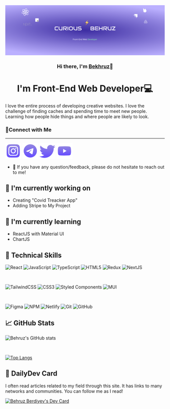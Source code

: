 <div align="center">
<img src="https://github.com/Behruz0129/Behruz0129/blob/main/GitHub%20Banner.png?raw=true" />
  <h3>Hi there, I'm <a href="https://behruzberdiyev.netlify.app">Bekhruz</a>👋</h3>
  <h1>I'm Front-End Web Developer💻</h1>
  </hr>
</div>

I love the entire process of developing creative websites. I love the challenge of finding caches and spending time to meet new people. Learning how people hide things and where people are likely to look.

### 🤝Connect with Me
---
<a href="https://instagram.com/hellobehruz"><img src="https://github.com/Behruz0129/Behruz0129/blob/main/instagram.png?raw=true" /></a>
<a href="https://t.me/CBehruz"><img src="https://github.com/Behruz0129/Behruz0129/blob/main/telegram.png?raw=true" /></a>
<a href="https://twitter.com/BehruzBerdiyev"><img src="https://github.com/Behruz0129/Behruz0129/blob/main/twitter.png?raw=true" /></a>
<a href="https://www.youtube.com/channel/UCVVsrt9QYSfCXJmI303BgBw"><img src="https://github.com/Behruz0129/Behruz0129/blob/main/youtube.png?raw=true" /></a>

- 💬 If you have any question/feedback, please do not hesitate to reach out to me!

## 🔭 I'm currently working on

- Creating "Covid Treacker App"
- Adding Stripe to My Project

## 🌱 I'm currently learning

- ReactJS with Material UI
- ChartJS

## 💼 Technical Skills

![React](https://img.shields.io/badge/react-%2320232a.svg?style=for-the-badge&logo=react&logoColor=%2361DAFB)
![JavaScript](https://img.shields.io/badge/javascript-%23323330.svg?style=for-the-badge&logo=javascript&logoColor=%23F7DF1E)
![TypeScript](https://img.shields.io/badge/typescript-%23007ACC.svg?style=for-the-badge&logo=typescript&logoColor=white)
![HTML5](https://img.shields.io/badge/html5-%23E34F26.svg?style=for-the-badge&logo=html5&logoColor=white)
![Redux](https://img.shields.io/badge/redux-%23593d88.svg?style=for-the-badge&logo=redux&logoColor=white)
![NextJS](https://img.shields.io/badge/Next-black?style=for-the-badge&logo=next.js&logoColor=white)

<br />

![TailwindCSS](https://img.shields.io/badge/tailwindcss-%2338B2AC.svg?style=for-the-badge&logo=tailwind-css&logoColor=white)
![CSS3](https://img.shields.io/badge/css3-%231572B6.svg?style=for-the-badge&logo=css3&logoColor=white)
![Styled Components](https://img.shields.io/badge/styled--components-DB7093?style=for-the-badge&logo=styled-components&logoColor=white)
![MUI](https://img.shields.io/badge/MUI-%230081CB.svg?style=for-the-badge&logo=mui&logoColor=white)

<br />

![Figma](https://img.shields.io/badge/figma-%23F24E1E.svg?style=for-the-badge&logo=figma&logoColor=white)
![NPM](https://img.shields.io/badge/NPM-%23CB3837.svg?style=for-the-badge&logo=npm&logoColor=white)
![Netlify](https://img.shields.io/badge/netlify-%23000000.svg?style=for-the-badge&logo=netlify&logoColor=#00C7B7)
![Git](https://img.shields.io/badge/git-%23F05033.svg?style=for-the-badge&logo=git&logoColor=white)
![GitHub](https://img.shields.io/badge/github-%23121011.svg?style=for-the-badge&logo=github&logoColor=white)

## 📈 GitHub Stats

![Behruz's GitHub stats](https://github-readme-stats.vercel.app/api?username=Behruz0129&show_icons=true&theme=tokyonight)

<br />

[![Top Langs](https://github-readme-stats.vercel.app/api/top-langs/?username=Behruz0129&layout=compact&theme=tokyonight)](https://github.com/anuraghazra/github-readme-stats)

## 🧾 DailyDev Card

I often read articles related to my field through this site. It has links to many networks and communities. You can follow me as I read!
  
 <a href="https://app.daily.dev/madebybehruz"><img src="https://api.daily.dev/devcards/72a41d050b5c4b77ae1d1bb48c7f0356.png?r=x5k" width="300" alt="Behruz Berdiyev's Dev Card"/></a>
